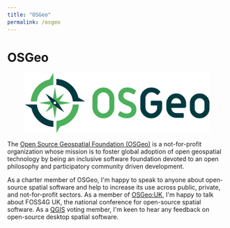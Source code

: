 ```yaml
---
title: "OSGeo"
permalink: /osgeo
---
```

# OSGeo

<figure class="floatright">
    <img src="/assets/pics/osgeo.svg" alt="OSGeo" />
</figure>

The [Open Source Geospatial Foundation (OSGeo)](https://www.osgeo.org/) is a 
not-for-profit organization whose mission is to foster global adoption of open 
geospatial technology by being an inclusive software foundation devoted to an 
open philosophy and participatory community driven development.

As a charter member of OSGeo, I'm happy to speak to anyone about open-source 
spatial software and help to increase its use across public, private, and 
not-for-profit sectors. As a member of [OSGeo:UK](https://uk.osgeo.org/), I'm 
happy to talk about FOSS4G UK, the national conference for open-source spatial 
software. As a [QGIS](https://www.qgis.org/) voting member, I'm keen to hear 
any feedback on open-source desktop spatial software.